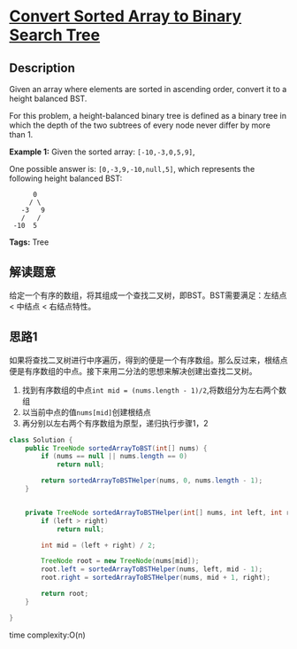 # [Convert Sorted Array to Binary Search Tree][title]

## Description
Given an array where elements are sorted in ascending order, convert it to a height balanced BST.

For this problem, a height-balanced binary tree is defined as a binary tree in which the depth of the two subtrees of every node never differ by more than 1.

**Example 1:**
Given the sorted array: `[-10,-3,0,5,9]`,

One possible answer is: `[0,-3,9,-10,null,5]`, which represents the following height balanced BST:

```
      0
     / \
   -3   9
   /   /
 -10  5
```

**Tags:** Tree

## 解读题意
给定一个有序的数组，将其组成一个查找二叉树，即BST。BST需要满足：左结点 < 中结点 < 右结点特性。

## 思路1 

如果将查找二叉树进行中序遍历，得到的便是一个有序数组。那么反过来，根结点便是有序数组的中点。接下来用二分法的思想来解决创建出查找二叉树。
1. 找到有序数组的中点`int mid = (nums.length - 1)/2`,将数组分为左右两个数组
2. 以当前中点的值`nums[mid]`创建根结点
3. 再分别以左右两个有序数组为原型，递归执行步骤1，2

```java
class Solution {
    public TreeNode sortedArrayToBST(int[] nums) {
        if (nums == null || nums.length == 0)
            return null;

        return sortedArrayToBSTHelper(nums, 0, nums.length - 1);
    }


    private TreeNode sortedArrayToBSTHelper(int[] nums, int left, int right) {
        if (left > right)
            return null;

        int mid = (left + right) / 2;

        TreeNode root = new TreeNode(nums[mid]);
        root.left = sortedArrayToBSTHelper(nums, left, mid - 1);
        root.right = sortedArrayToBSTHelper(nums, mid + 1, right);

        return root;
    }

}
```
time complexity:O(n)

[title]: https://leetcode.com/problems/convert-sorted-array-to-binary-search-tree/description/